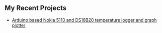 ## My Recent Projects

- <a href="https://wunderwaffez.github.io/5110_temp_logger/5110_temp_logger">Arduino based Nokia 5110 and DS18B20 temperature logger and graph plotter</a>
